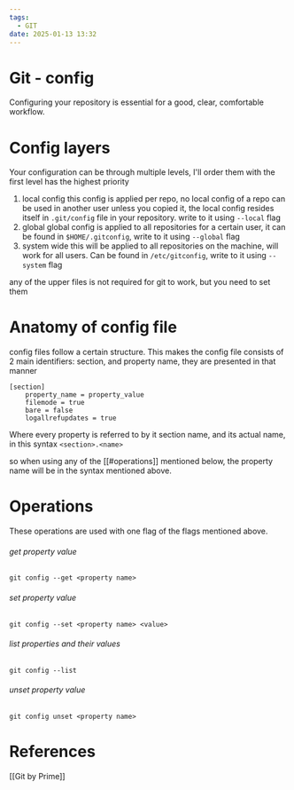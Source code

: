 ```yaml
---
tags:
  - GIT
date: 2025-01-13 13:32
---
```

# Git - config
Configuring your repository is essential for a good, clear, comfortable workflow. 


# Config layers
Your configuration can be through multiple levels, I'll order them with the first level has the highest priority
1. local config
   this config is applied per repo, no local config of a repo can be used in another user unless you copied it, the local config resides itself in `.git/config` file in your repository. write to it using `--local` flag
2. global
   global config is applied to all repositories for a certain user, it can be found in `$HOME/.gitconfig`, write to it using `--global` flag
3. system wide
   this will be applied to all repositories on the machine, will work for all users. Can be found in `/etc/gitconfig`, write to it using `--system` flag

any of the upper files is not required for git to work, but you need to set them

# Anatomy of config file
config files follow a certain structure. This makes the config file consists of 2 main identifiers: section, and property name, they are presented in that manner
```
[section]
	property_name = property_value
	filemode = true
	bare = false
	logallrefupdates = true
```

Where every property is referred to by it section name, and its actual name, in this syntax `<section>.<name>`

so when using any of the [[#operations]] mentioned below, the property name will be in the syntax mentioned above.

# Operations
These operations are used with one flag of the flags mentioned above.
###### get property value
`git config --get <property name>`
###### set property value
`git config --set <property name> <value>`
###### list properties and their values
`git config --list`
###### unset property value
`git config unset <property name>`


# References
[[Git by Prime]]
